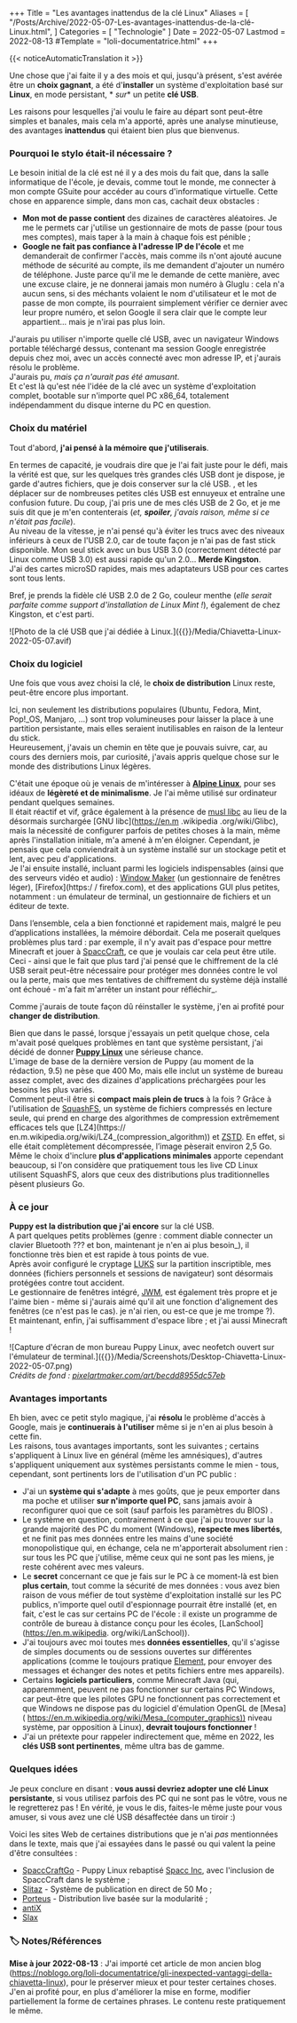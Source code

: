 +++
Title = "Les avantages inattendus de la clé Linux"
Aliases = [
  "/Posts/Archive/2022-05-07-Les-avantages-inattendus-de-la-clé-Linux.html",
]
Categories = [ "Technologie" ]
Date = 2022-05-07
Lastmod = 2022-08-13
#Template = "loli-documentatrice.html"
+++

{{< noticeAutomaticTranslation it >}}



Une chose que j'ai faite il y a des mois et qui, jusqu'à présent, s'est avérée être un **choix gagnant**, a été d'**installer** un système d'exploitation basé sur **Linux**, en mode persistant, * *sur** un petite **clé USB**.

Les raisons pour lesquelles j'ai voulu le faire au départ sont peut-être simples et banales, mais cela m'a apporté, après une analyse minutieuse, des avantages **inattendus** qui étaient bien plus que bienvenus.

### Pourquoi le stylo était-il nécessaire ?

Le besoin initial de la clé est né il y a des mois du fait que, dans la salle informatique de l'école, je devais, comme tout le monde, me connecter à mon compte GSuite pour accéder au cours d'informatique virtuelle. Cette chose en apparence simple, dans mon cas, cachait deux obstacles :

- **Mon mot de passe contient** des dizaines de caractères aléatoires. Je me le permets car j'utilise un gestionnaire de mots de passe (pour tous mes comptes), mais taper à la main à chaque fois est pénible ;
- **Google ne fait pas confiance à l'adresse IP de l'école** et me demanderait de confirmer l'accès, mais comme ils n'ont ajouté aucune méthode de sécurité au compte, ils me demandent d'ajouter un numéro de téléphone. Juste parce qu'il me le demande de cette manière, avec une excuse claire, je ne donnerai jamais mon numéro à Gluglu : cela n'a aucun sens, si des méchants volaient le nom d'utilisateur et le mot de passe de mon compte, ils pourraient simplement vérifier ce dernier avec leur propre numéro, et selon Google il sera clair que le compte leur appartient... mais je n'irai pas plus loin.

J'aurais pu utiliser n'importe quelle clé USB, avec un navigateur Windows portable téléchargé dessus, contenant ma session Google enregistrée depuis chez moi, avec un accès connecté avec mon adresse IP, et j'aurais résolu le problème.  
J'aurais pu, _mais ça n'aurait pas été amusant_.  
Et c'est là qu'est née l'idée de la clé avec un système d'exploitation complet, bootable sur n'importe quel PC x86_64, totalement indépendamment du disque interne du PC en question.

### Choix du matériel

Tout d'abord, **j'ai pensé à la mémoire que j'utiliserais**.

En termes de capacité, je voudrais dire que je l'ai fait juste pour le défi, mais la vérité est que, sur les quelques très grandes clés USB dont je dispose, je garde d'autres fichiers, que je dois conserver sur la clé USB. , et les déplacer sur de nombreuses petites clés USB est ennuyeux et entraîne une confusion future. Du coup, j'ai pris une de mes clés USB de 2 Go, et je me suis dit que je m'en contenterais (_et, **spoiler**, j'avais raison, même si ce n'était pas facile_).  
Au niveau de la vitesse, je n'ai pensé qu'à éviter les trucs avec des niveaux inférieurs à ceux de l'USB 2.0, car de toute façon je n'ai pas de fast stick disponible. Mon seul stick avec un bus USB 3.0 (correctement détecté par Linux comme USB 3.0) est aussi rapide qu'un 2.0... **Merde Kingston**.  
J'ai des cartes microSD rapides, mais mes adaptateurs USB pour ces cartes sont tous lents.

Bref, je prends la fidèle clé USB 2.0 de 2 Go, couleur menthe (_elle serait parfaite comme support d'installation de Linux Mint !_), également de chez Kingston, et c'est parti.

![Photo de la clé USB que j'ai dédiée à Linux.]({{<assetsRoot >}}/Media/Chiavetta-Linux-2022-05-07.avif)

### Choix du logiciel

Une fois que vous avez choisi la clé, le **choix de distribution** Linux reste, peut-être encore plus important.

Ici, non seulement les distributions populaires (Ubuntu, Fedora, Mint, Pop!_OS, Manjaro, ...) sont trop volumineuses pour laisser la place à une partition persistante, mais elles seraient inutilisables en raison de la lenteur du stick.  
Heureusement, j'avais un chemin en tête que je pouvais suivre, car, au cours des derniers mois, par curiosité, j'avais appris quelque chose sur le monde des distributions Linux légères.

C'était une époque où je venais de m'intéresser à **[Alpine Linux](https://alpinelinux.org)**, pour ses idéaux de **légèreté et de minimalisme**. Je l'ai même utilisé sur ordinateur pendant quelques semaines.  
Il était réactif et vif, grâce également à la présence de [musl libc](https://en.m.wikipedia.org/wiki/Musl) au lieu de la désormais surchargée [GNU libc](https://en.m .wikipedia .org/wiki/Glibc), mais la nécessité de configurer parfois de petites choses à la main, même après l'installation initiale, m'a amené à m'en éloigner. Cependant, je pensais que cela conviendrait à un système installé sur un stockage petit et lent, avec peu d'applications.  
Je l'ai ensuite installé, incluant parmi les logiciels indispensables (ainsi que des serveurs vidéo et audio) : [Window Maker](https://www.windowmaker.org) (un gestionnaire de fenêtres léger), [Firefox](https:/ / firefox.com), et des applications GUI plus petites, notamment : un émulateur de terminal, un gestionnaire de fichiers et un éditeur de texte.

Dans l’ensemble, cela a bien fonctionné et rapidement mais, malgré le peu d’applications installées, la mémoire débordait. Cela me poserait quelques problèmes plus tard : par exemple, il n'y avait pas d'espace pour mettre Minecraft et jouer à [SpaccCraft](https://wikispacc.miraheze.org/wiki/SpaccCraft), ce que je voulais car cela peut être utile.  
Ceci - ainsi que le fait que plus tard j'ai pensé que le chiffrement de la clé USB serait peut-être nécessaire pour protéger mes données contre le vol ou la perte, mais que mes tentatives de chiffrement du système déjà installé ont échoué - m'a fait m'arrêter un instant pour réfléchir_.

Comme j'aurais de toute façon dû réinstaller le système, j'en ai profité pour **changer de distribution**.

Bien que dans le passé, lorsque j'essayais un petit quelque chose, cela m'avait posé quelques problèmes en tant que système persistant, j'ai décidé de donner **[Puppy Linux](https://puppylinux-woof-ce.github.io)** une sérieuse chance.  
L'image de base de la dernière version de Puppy (au moment de la rédaction, 9.5) ne pèse que 400 Mo, mais elle inclut un système de bureau assez complet, avec des dizaines d'applications préchargées pour les besoins les plus variés.  
Comment peut-il être si **compact mais plein de trucs** à la fois ? Grâce à l'utilisation de [SquashFS](https://en.m.wikipedia.org/wiki/SquashFS), un système de fichiers compressés en lecture seule, qui prend en charge des algorithmes de compression extrêmement efficaces tels que [LZ4](https:// en.m.wikipedia.org/wiki/LZ4_(compression_algorithm)) et [ZSTD](https://en.m.wikipedia.org/wiki/Zstd). En effet, si elle était complètement décompressée, l’image pèserait environ 2,5 Go. Même le choix d'inclure **plus d'applications minimales** apporte cependant beaucoup, si l'on considère que pratiquement tous les live CD Linux utilisent SquashFS, alors que ceux des distributions plus traditionnelles pèsent plusieurs Go.

### À ce jour

**Puppy est la distribution que j'ai encore** sur la clé USB.  
A part quelques petits problèmes (genre : comment diable connecter un clavier Bluetooth ??? et bon, maintenant je n'en ai plus besoin_), il fonctionne très bien et est rapide à tous points de vue.  
Après avoir configuré le cryptage [LUKS](https://en.m.wikipedia.org/wiki/Linux_Unified_Key_Setup) sur la partition inscriptible, mes données (fichiers personnels et sessions de navigateur) sont désormais protégées contre tout accident.  
Le gestionnaire de fenêtres intégré, [JWM](https://en.m.wikipedia.org/wiki/JWM), est également très propre et je l'aime bien - même si j'aurais aimé qu'il ait une fonction d'alignement des fenêtres (ce n'est pas le cas). je n'ai rien, ou est-ce que je me trompe ?).  
Et maintenant, enfin, j'ai suffisamment d'espace libre ; et j'ai aussi Minecraft !
 
![Capture d'écran de mon bureau Puppy Linux, avec neofetch ouvert sur l'émulateur de terminal.]({{<assetsRoot >}}/Media/Screenshots/Desktop-Chiavetta-Linux-2022-05-07.png)  
_Crédits de fond : [pixelartmaker.com/art/becdd8955dc57eb](http://pixelartmaker.com/art/becdd8955dc57eb)_

### Avantages importants

Eh bien, avec ce petit stylo magique, j'ai **résolu** le problème d'accès à Google, mais je **continuerais à l'utiliser** même si je n'en ai plus besoin à cette fin.  
Les raisons, tous avantages importants, sont les suivantes ; certains s'appliquent à Linux live en général (même les amnésiques), d'autres s'appliquent uniquement aux systèmes persistants comme le mien - tous, cependant, sont pertinents lors de l'utilisation d'un PC public :

- J'ai un **système qui s'adapte** à mes goûts, que je peux emporter dans ma poche et utiliser **sur n'importe quel PC**, sans jamais avoir à reconfigurer quoi que ce soit (sauf parfois les paramètres du BIOS) .
- Le système en question, contrairement à ce que j'ai pu trouver sur la grande majorité des PC du moment (Windows), **respecte mes libertés**, et ne finit pas mes données entre les mains d'une société monopolistique qui, en échange, cela ne m'apporterait absolument rien : sur tous les PC que j'utilise, même ceux qui ne sont pas les miens, je reste cohérent avec mes valeurs.
- Le **secret** concernant ce que je fais sur le PC à ce moment-là est bien **plus certain**, tout comme la sécurité de mes données : vous avez bien raison de vous méfier de tout système d'exploitation installé sur les PC publics, n'importe quel outil d'espionnage pourrait être installé (et, en fait, c'est le cas sur certains PC de l'école : il existe un programme de contrôle de bureau à distance conçu pour les écoles, [LanSchool](https://en.m.wikipedia. org/wiki/LanSchool)).
- J'ai toujours avec moi toutes mes **données essentielles**, qu'il s'agisse de simples documents ou de sessions ouvertes sur différentes applications (comme le toujours pratique [Element](https://element.io), pour envoyer des messages et échanger des notes et petits fichiers entre mes appareils).
- Certains **logiciels particuliers**, comme Minecraft Java (qui, apparemment, peuvent ne pas fonctionner sur certains PC Windows, car peut-être que les pilotes GPU ne fonctionnent pas correctement et que Windows ne dispose pas du logiciel d'émulation OpenGL de [Mesa] ( https://en.m.wikipedia.org/wiki/Mesa_(computer_graphics)) niveau système, par opposition à Linux), **devrait toujours fonctionner** !
- J'ai un prétexte pour rappeler indirectement que, même en 2022, les **clés USB sont pertinentes**, même ultra bas de gamme.

### Quelques idées

Je peux conclure en disant : **vous aussi devriez adopter une clé Linux persistante**, si vous utilisez parfois des PC qui ne sont pas le vôtre, vous ne le regretterez pas ! En vérité, je vous le dis, faites-le même juste pour vous amuser, si vous avez une clé USB désaffectée dans un tiroir :)

Voici les sites Web de certaines distributions que je n'ai _pas_ mentionnées dans le texte, mais que j'ai essayées dans le passé ou qui valent la peine d'être consultées :

- [SpaccCraftGo](https://github.com/Spacc-Inc/SpaccCraftGo-Images) - Puppy Linux rebaptisé [Spacc Inc](https://wikispacc.miraheze.org/wiki/Spacc_Inc), avec l'inclusion de SpaccCraft dans le système ;
- [Slitaz](https://slitaz.org/en) - Système de publication en direct de 50 Mo ;
- [Porteus](http://porteus.org) - Distribution live basée sur la modularité ;
- [antiX](https://antixlinux.com)
- [Slax](https://slax.org)

### 🏷️ Notes/Références

**Mise à jour 2022-08-13** : J'ai importé cet article de mon ancien blog (<https://noblogo.org/loli-documentatrice/gli-inexpected-vantaggi-della-chiavetta-linux>), pour le préserver mieux et pour tester certaines choses. J'en ai profité pour, en plus d'améliorer la mise en forme, modifier partiellement la forme de certaines phrases. Le contenu reste pratiquement le même.
